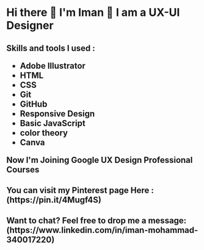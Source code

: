 <h1>Hi there 👋 I'm Iman 📖 I am a UX-UI  Designer </h1>

<h2>
 
 Skills and tools I used :  
 - Adobe Illustrator 
 - HTML
 - CSS 
 - Git 
 - GitHub 
 - Responsive Design 
 - Basic JavaScript 
 - color theory 
 - Canva 

Now I'm Joining Google UX Design Professional Courses  
 </h2>

<h2>You can visit my Pinterest page Here : (https://pin.it/4Mugf4S)</h2>
<h2>Want to chat? Feel free to drop me a message: (https://www.linkedin.com/in/iman-mohammad-340017220)</h2>
